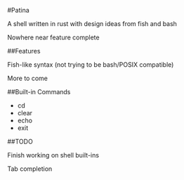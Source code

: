 #Patina

A shell written in rust with design ideas from fish and bash

Nowhere near feature complete

##Features

Fish-like syntax (not trying to be bash/POSIX compatible)

More to come

##Built-in Commands

- cd
- clear
- echo
- exit

##TODO

Finish working on shell built-ins

Tab completion
